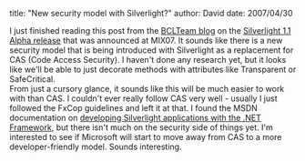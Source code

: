 
title: "New security model with Silverlight?"
author: David
date: 2007/04/30

I just finished reading this post from the [BCLTeam blog](http://blogs.msdn.com/bclteam/default.aspx) on the [Silverlight 1.1 Alpha release](http://blogs.msdn.com/bclteam/archive/2007/04/30/introducing-microsoft-silverlight-1-1-alpha-justin-van-patten.aspx) that was announced at MIX07. It sounds like there is a new security model that is being introduced with Silverlight as a replacement for CAS (Code Access Security). I haven't done any research yet, but it looks like we'll be able to just decorate methods with attributes like Transparent or SafeCritical.  
From just a cursory glance, it sounds like this will be much easier to work with than CAS. I couldn't ever really follow CAS very well - usually I just followed the FxCop guidelines and left it at that. I found the MSDN documentation on [developing Silverlight applications with the .NET Framework](http://msdn2.microsoft.com/en-us/library/bb404700.aspx), but there isn't much on the security side of things yet. I'm interested to see if Microsoft will start to move away from CAS to a more developer-friendly model. 
Sounds interesting.
